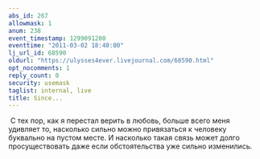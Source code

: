 ```yaml
---
abs_id: 267
allowmask: 1
anum: 238
event_timestamp: 1299091200
eventtime: "2011-03-02 18:40:00"
lj_url_id: 68590
oldurl: "https://ulysses4ever.livejournal.com/68590.html"
opt_nocomments: 1
reply_count: 0
security: usemask
taglist: internal, live
title: Since...
---
```


 С тех пор, как я перестал верить в любовь, больше всего меня удивляет
то, насколько сильно можно привязаться к человеку буквально на пустом
месте. И насколько такая связь может долго просуществовать даже если
обстоятельства уже сильно изменились.

